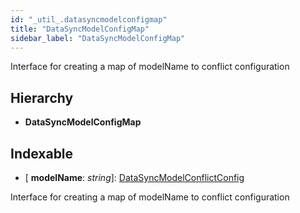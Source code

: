 ```yaml
---
id: "_util_.datasyncmodelconfigmap"
title: "DataSyncModelConfigMap"
sidebar_label: "DataSyncModelConfigMap"
---
```


Interface for creating a map of modelName to conflict configuration

## Hierarchy

* **DataSyncModelConfigMap**

## Indexable

* \[ **modelName**: *string*\]: [DataSyncModelConflictConfig](_util_.datasyncmodelconflictconfig.md)

Interface for creating a map of modelName to conflict configuration
